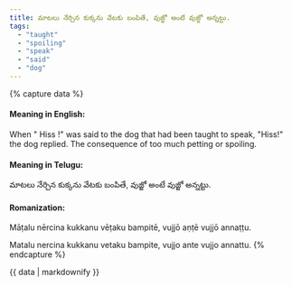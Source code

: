 ```yaml
---
title: మాటలు నేర్చిన కుక్కను వేటకు బంపితే, వుజ్జో అంటే వుజ్జో అన్నట్టు.
tags:
  - "taught"
  - "spoiling"
  - "speak"
  - "said"
  - "dog"
---
```


{% capture data %}
#### Meaning in English:
When " Hiss !" was said to the dog that had been taught to speak, "Hiss!" the dog replied.
The consequence of too much petting or spoiling.

#### Meaning in Telugu:
మాటలు నేర్చిన కుక్కను వేటకు బంపితే, వుజ్జో అంటే వుజ్జో అన్నట్టు.

#### Romanization:
Māṭalu nērcina kukkanu vēṭaku bampitē, vujjō aṇṭē vujjō annaṭṭu.

Matalu nercina kukkanu vetaku bampite, vujjo ante vujjo annattu.
{% endcapture %}

{{ data | markdownify }}

